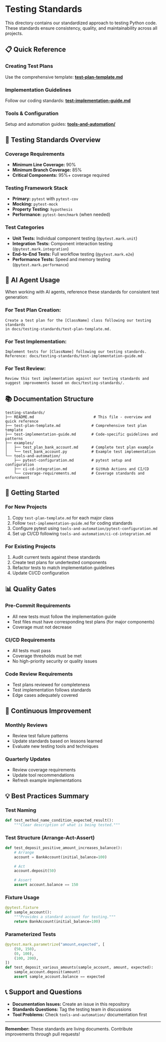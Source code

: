# Testing Standards

This directory contains our standardized approach to testing Python code. These standards ensure consistency, quality, and maintainability across all projects.

## 📋 Quick Reference

### Creating Test Plans
Use the comprehensive template: **[test-plan-template.md](./test-plan-template.md)**

### Implementation Guidelines  
Follow our coding standards: **[test-implementation-guide.md](./test-implementation-guide.md)**

### Tools & Configuration
Setup and automation guides: **[tools-and-automation/](./tools-and-automation/)**

## 🎯 Testing Standards Overview

### Coverage Requirements
- **Minimum Line Coverage:** 90%
- **Minimum Branch Coverage:** 85%
- **Critical Components:** 95%+ coverage required

### Testing Framework Stack
- **Primary:** `pytest` with `pytest-cov`
- **Mocking:** `pytest-mock`
- **Property Testing:** `hypothesis`
- **Performance:** `pytest-benchmark` (when needed)

### Test Categories
- **Unit Tests:** Individual component testing (`@pytest.mark.unit`)
- **Integration Tests:** Component interaction testing (`@pytest.mark.integration`)
- **End-to-End Tests:** Full workflow testing (`@pytest.mark.e2e`)
- **Performance Tests:** Speed and memory testing (`@pytest.mark.performance`)

## 🤖 AI Agent Usage

When working with AI agents, reference these standards for consistent test generation:

### For Test Plan Creation:
```
Create a test plan for the [ClassName] class following our testing standards 
in docs/testing-standards/test-plan-template.md.
```

### For Test Implementation:
```
Implement tests for [ClassName] following our testing standards. 
Reference: docs/testing-standards/test-implementation-guide.md
```

### For Test Review:
```
Review this test implementation against our testing standards and 
suggest improvements based on docs/testing-standards/.
```

## 📚 Documentation Structure

```
testing-standards/
├── README.md                           # This file - overview and quick reference
├── test-plan-template.md              # Comprehensive test plan template
├── test-implementation-guide.md       # Code-specific guidelines and patterns
├── examples/
│   ├── test_plan_bank_account.md      # Complete test plan example
│   └── test_bank_account.py           # Example test implementation
└── tools-and-automation/
    ├── pytest-configuration.md        # pytest setup and configuration
    ├── ci-cd-integration.md           # GitHub Actions and CI/CD
    └── coverage-requirements.md       # Coverage standards and enforcement
```

## 🚀 Getting Started

### For New Projects
1. Copy `test-plan-template.md` for each major class
2. Follow `test-implementation-guide.md` for coding standards
3. Configure pytest using `tools-and-automation/pytest-configuration.md`
4. Set up CI/CD following `tools-and-automation/ci-cd-integration.md`

### For Existing Projects
1. Audit current tests against these standards
2. Create test plans for undertested components
3. Refactor tests to match implementation guidelines
4. Update CI/CD configuration

## 📊 Quality Gates

### Pre-Commit Requirements
- All new tests must follow the implementation guide
- Test files must have corresponding test plans (for major components)
- Coverage must not decrease

### CI/CD Requirements
- All tests must pass
- Coverage thresholds must be met
- No high-priority security or quality issues

### Code Review Requirements
- Test plans reviewed for completeness
- Test implementation follows standards
- Edge cases adequately covered

## 🔄 Continuous Improvement

### Monthly Reviews
- Review test failure patterns
- Update standards based on lessons learned
- Evaluate new testing tools and techniques

### Quarterly Updates
- Review coverage requirements
- Update tool recommendations
- Refresh example implementations

## 💡 Best Practices Summary

### Test Naming
```python
def test_method_name_condition_expected_result():
    """Clear description of what is being tested."""
```

### Test Structure (Arrange-Act-Assert)
```python
def test_deposit_positive_amount_increases_balance():
    # Arrange
    account = BankAccount(initial_balance=100)
    
    # Act
    account.deposit(50)
    
    # Assert
    assert account.balance == 150
```

### Fixture Usage
```python
@pytest.fixture
def sample_account():
    """Provides a standard account for testing."""
    return BankAccount(initial_balance=100)
```

### Parameterized Tests
```python
@pytest.mark.parametrize("amount,expected", [
    (50, 150),
    (0, 100),
    (100, 200),
])
def test_deposit_various_amounts(sample_account, amount, expected):
    sample_account.deposit(amount)
    assert sample_account.balance == expected
```

## 📞 Support and Questions

- **Documentation Issues:** Create an issue in this repository
- **Standards Questions:** Tag the testing team in discussions
- **Tool Problems:** Check `tools-and-automation/` documentation first

---

**Remember:** These standards are living documents. Contribute improvements through pull requests!